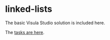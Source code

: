 # linked-lists

The basic Visula Studio solution is included here. 

The [tasks are here](https://docs.google.com/document/d/1UV6Mncfw2Eu5vUQ2MwpQAnEz_E8PANkpkNs5JM_1F28/edit?usp=sharing).